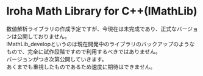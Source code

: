 # Iroha Math Library for C++(IMathLib)
数値解析ライブラリの作成予定ですが、今現在は未完成であり、正式なバージョンは公開しておりません。<br>
IMathLib_developというのは現在開発中のライブラリのバックアップのようなもので、完全に試作段階ですので利用するべきではありません。<br>
バージョンがつき次第公開していきます。<br>
あくまでも重視したものであるため速度に期待はできません。

